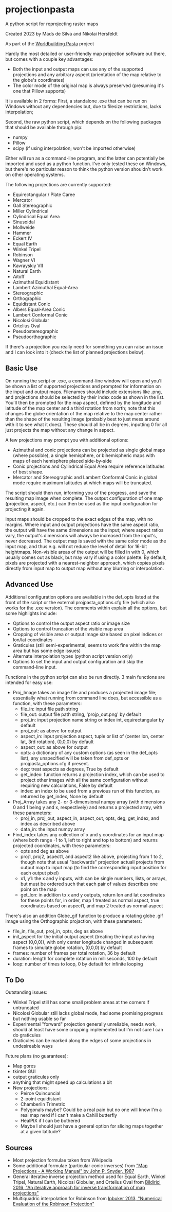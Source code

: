 # projectionpasta
A python script for reprojecting raster maps

Created 2023 by Mads de Silva and Nikolai Hersfeldt

As part of the [Worldbuilding Pasta](https://worldbuildingpasta.blogspot.com/) project

Hardly the most detailed or user-friendly map projection software out there, but comes with a couple key advantages:
- Both the input and output maps can use any of the supported projections and any arbitrary aspect (orientation of the map relative to the globe's coordinates)
- The color mode of the original map is always preserved (presuming it's one that Pillow supports)

It is available in 2 forms: First, a standalone .exe that can be run on Windows without any dependencies but, due to filesize restrictions, lacks interpolation;

Second, the raw python script, which depends on the following packages that should be available through pip:
- numpy
- Pillow
- scipy   (if using interpolation; won't be imported otherwise)

Either will run as a command-line program, and the latter can potentially be imported and used as a python function. I've only tested these on Windows, but there's no particular reason to think the python version shouldn't work on other operating systems.

The following projections are currently supported:
- Equirectangular / Plate Caree
- Mercator
- Gall Stereographic
- Miller Cylindrical
- Cylindrical Equal Area
- Sinusoidal
- Mollweide
- Hammer
- Eckert IV
- Equal Earth
- Winkel Tripel
- Robinson
- Wagner VI
- Kavrayskiy VII
- Natural Earth
- Aitoff
- Azimuthal Equidistant
- Lambert Azimuthal Equal-Area
- Stereographic
- Orthographic
- Equidistant Conic
- Albers Equal-Area Conic
- Lambert Conformal Conic
- Nicolosi Globular
- Ortelius Oval
- Pseudostereographic
- Pseudoorthographic

If there's a projection you really need for something you can raise an issue and I can look into it (check the list of planned projections below).

## Basic Use

On running the script or .exe, a command-line window will open and you'll be shown a list of supported projections and prompted for information on the input and output maps. Filenames should include extensions like .png, and projections should be selected by their index code as shown in the list. You'll then be prompted for the map aspect, defined by the longitude and latitude of the map center and a third rotation from north; note that this changes the globe orientation of the map relative to the map center rather than the shape of the resulting image (probably best to just mess around with it to see what it does). These should all be in degrees, inputting 0 for all just projects the map without any change in aspect.

A few projections may prompt you with additional options:
- Azimuthal and conic projections can be projected as single global maps (where possible), a single hemisphere, or bihemispheric maps with maps of each hemisphere placed side-by-side
- Conic projections and Cylindrical Equal Area require reference latitudes of best shape.
- Mercator and Stereographic and Lambert Conformal Conic in global mode require maximum latitudes at which maps will be truncated.

The script should then run, informing you of the progress, and save the resulting map image when complete. The output configuration of one map (projection, aspect, etc.) can then be used as the input configuration for projecting it again.

Input maps should be cropped to the exact edges of the map, with no margins. Where input and output projections have the same aspect ratio, the output will have the same dimensions as the input; where aspect ratios vary, the output's dimensions will always be increased from the input's, never decreased. The output map is saved with the same color mode as the input map, and thus e.g. will not reduce the level of detail for 16-bit heightmaps. Non-visible areas of the output will be filled in with 0, which usually comes out as black, but may vary if using a color palette. By default, pixels are projected with a nearest-neighbor approach, which copies pixels directly from input map to output map without any blurring or interpolation.

## Advanced Use

Additional configuration options are available in the def_opts listed at the front of the script or the external projpasta_options.cfg file (which also works for the .exe version). The comments within explain all the options, but some highlights include:
- Options to control the output aspect ratio or image size
- Options to control truncation of the visible map area
- Cropping of visible area or output image size based on pixel indices or lon/lat coordinates
- Graticules (still semi-experimental, seems to work fine within the map area but has some edge issues)
- Alternate interpolation types (python script version only)
- Options to set the input and output configuration and skip the command-line input.

Functions in the python script can also be run directly. 3 main functions are intended for easy use:
- Proj_Image takes an image file and produces a projected image file; essentially what running from command line does, but accessible as a function, with these parameters:
  - file_in: input file path string
  - file_out: output file path string, 'projp_out.png' by default
  - proj_in: input projection name string or index int, equirectangular by default
  - proj_out: as above for output
  - aspect_in: input projection aspect, tuple or list of (center lon, center lat, 3rd rotation), (0,0,0) by default
  - aspect_out: as above for output
  - opts: a dictionary of any custom options (as seen in the def_opts list), any unspecified will be taken from def_opts or projpasta_options.cfg if present.
  - deg: treat aspects as degrees, True by default
  - get_index: function returns a projection index, which can be used to project other images with all the same configuration without requiring new calculations, False by default
  - index: an index to be used from a previous run of this function, as returned by get_index, None by default
- Proj_Array takes any 2- or 3-dimensional numpy array (with dimensions 0 and 1 being y and x, respectively) and returns a projected array, with these parameters:
  - proj_in, proj_out, aspect_in, aspect_out, opts, deg, get_index, and index as described above
  - data_in: the input numpy array
- Find_index takes any collection of x and y coordinates for an input map (where both range -1 to 1, left to right and top to bottom) and returns projected coordinates, with these parameters:
  - opts and deg as above
  - proj1, proj2, aspect1, and aspect2 like above, projecting from 1 to 2, though note that usual "backwards" projection actuall projects from output map to input map (to find the corresponding input position for each output pixel)
  - x1, y1: the x and y inputs, with can be single numbers, lists, or arrays, but must be ordered such that each pair of values describes one point on the map
  - get_lon: in addition to x and y outputs, return lon and lat coordinates for these points for, in order, map 1 treated as normal aspect, true coordinates based on aspect1, and map 2 treated as normal aspect

There's also an addition Globe_gif function to produce a rotating globe .gif image using the Orthographic projaction, with these parameters:
  - file_in, file_out, proj_in, opts, deg as above
  - init_aspect for the initial output aspect (treating the input as having aspect (0,0,0)), with only center longitude changed in subsequent frames to simulate globe rotation, (0,0,0) by default
  - frames: number of frames per total rotation, 36 by default
  - duration: length for complete rotation in milliseconds, 100 by default
  - loop: number of times to loop, 0 by default for infinite looping

## To Do

Outstanding issues:
- Winkel Tripel still has some small problem areas at the corners if untruncated
- Nicolosi Globular still lacks global mode, had some promising progress but nothing usable so far
- Experimental "forward" projection generally unreliable, needs work, should at least have some cropping implemented but I'm not sure I can do graticules
- Graticules can be marked along the edges of some projections in undesireable ways

 Future plans (no guarantees):
 - Map gores
 - tkinter GUI
 - output graticules only
 - anything that might speed up calculations a bit
 - New projections:
   - Peirce Quincuncial
   - 2-point equidistant
   - Chamberlin Trimetric
   - Polygonals maybe? Could be a real pain but no one will know I'm a real map nerd if I can't make a Cahill butterfly
   - HealPIX if I can be bothered
   - Maybe I should just have a general option for slicing maps together at a given latitude?

## Sources

- Most projection formulae taken from Wikipedia
- Some additional formulae (particular conic inverses) from ["Map Projections - A Working Manual" by John P. Snyder, 1987](https://kartoweb.itc.nl/geometrics/Publications/Map%20Projections%20-%20A%20Working%20manual%20-%20by%20J.P.%20Snyder.pdf)
- General iterative inverse projection method used for Equal Earth, Winkel Tripel, Natural Earth, Nicolosi Globular, and Ortelius Oval from [Bildirici 2016, "An iterative approach for inverse transformation of map projections"](https://www.tandfonline.com/doi/full/10.1080/15230406.2016.1200492)
- Multiquadric interpolation for Robinson from [Ipbuker 2013, "Numerical Evaluation of the Robinson Projection"](https://www.tandfonline.com/doi/abs/10.1559/1523040041649425)
